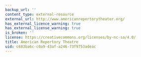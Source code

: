 ```yaml
---
backup_url: ''
content_type: external-resource
external_url: http://www.americanrepertorytheater.org/
has_external_licence_warning: true
has_external_license_warning: true
is_broken: ''
license: https://creativecommons.org/licenses/by-nc-sa/4.0/
title: American Repertory Theatre
uid: c683ba6c-c0a9-43af-a246-73f9753adeac
---
```

